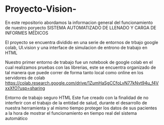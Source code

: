 # Proyecto-Vision-
En este repositorio abordamos la informacion general del funcionamiento de nuestro poryecto SISTEMA AUTOMATIZADO DE LLENADO Y CARGA DE INFORMES MÉDICOS

El proyecto se encuentra dividido en una serie de entornos de trbajo google colab, UI.vision y una interface 
de simulacion de entrono de trabajo en HTML

Nuestro primer entorno de trabajo fue un notebook de google colab en el cual realizamos pruebas con las librerias,
este se encuentra organizado de tal manera que puede correr de forma tanto local como online en los servidores de colab
https://colab.research.google.com/drive/1ZumHaSgCCfoLvN77kNvt94u_f4VxxXfO?usp=sharing

Entorno de trabajo seguro HTML
Este fue creado con la finalidad de no interferir con el trabajo de la entidad de salud, durante el desarrollo de nuestra herramienta y al mismo tiempo proteger los datos de sus pacientes a la hora de mostrar el funcionamiento en tiempo real del sistema automático

